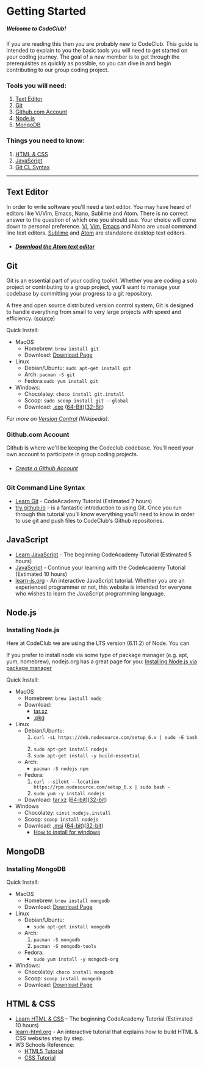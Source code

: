 # Getting Started

##### Welcome to CodeClub!

If you are reading this then you are probably new to CodeClub. This guide is intended to explain to you the basic tools you will need to get started on your coding journey. The goal of a new member is to get through the prerequisites as quickly as possible, so you can dive in and begin contributing to our group coding project.

### Tools you will need:
1. [Text Editor](#text_editor)
2. [Git](#git)
3. [Github.com Account](#github)
4. [Node.js](#node)
5. [MongoDB](#mongo)

### Things you need to know:
1. [HTML & CSS](#htmlcss)
2. [JavaScript](#js)
3. [Git CL Syntax](#git_cl)

---
## <a name="text_editor"></a>Text Editor
In order to write software you'll need a text editor. You may have heard of editors like Vi/Vim, Emacs, Nano, Sublime and Atom. There is no correct answer to the question of which one you should use. Your choice will come down to personal preference. [Vi](http://ex-vi.sourceforge.net/), [Vim](http://www.vim.org/), [Emacs](https://www.gnu.org/software/emacs/) and Nano are usual command line text editors. [Sublime](https://www.sublimetext.com/) and [Atom](https://atom.io/) are standalone desktop text editors.

- ##### [Download the Atom text editor](https://atom.io/)

## <a name="git"></a>Git
Git is an essential part of your coding toolkit. Whether you are coding a solo project or contributing to a group project, you'll want to manage your codebase by committing your progress to a git repository.

A free and open source distributed version control system, Git is designed to handle everything from small to very large projects with speed and efficiency. ([source](https://git-scm.com/]))

Quick Install:
- MacOS
  - Homebrew:
  `brew install git`
  - Download: [Download Page](https://git-scm.com/download/mac)
- Linux
  - Debian/Ubuntu: `sudo apt-get install git`
  - Arch: `pacman -S git`
  - Fedora:`sudo yum install git`
- Windows:
  - Chocolatey: `choco install git.install`
  - Scoop: `sudo scoop install git --global`
  - Download: [.exe](https://git-scm.com/download/win) ([64-Bit](https://github.com/git-for-windows/git/releases/download/v2.14.1.windows.1/Git-2.14.1-64-bit.exe))([32-Bit](https://github.com/git-for-windows/git/releases/download/v2.14.1.windows.1/Git-2.14.1-32-bit.exe))

*For more on [Version Control](https://en.wikipedia.org/wiki/Version_control) (Wikipedia).*

### <a name="github"></a>Github.com Account
Github is where we'll be keeping the Codeclub codebase. You'll need your own account to participate in group coding projects.
- ###### [Create a Github Account](https://github.com/join?source=header-home)

### <a name="git_cl"></a>Git Command Line Syntax
- [Learn Git](https://www.codecademy.com/learn/learn-git) - CodeAcademy Tutorial (Estimated 2 hours)
- [try.github.io](https://try.github.io/) - is a fantastic introduction to using Git. Once you run through this tutorial you'll know everything you'll need to know in order to use git and push files to CodeClub's Github repositories.

## <a name="js"></a>JavaScript
- [Learn JavaScript](https://www.codecademy.com/learn/learn-javascript) - The beginning CodeAcademy Tutorial (Estimated 5 hours)
- [JavaScript](https://www.codecademy.com/learn/javascript) - Continue your learning with the CodeAcademy Tutorial (Estimated 10 hours)
- [learn-js.org](https://www.learn-js.org/) - An interactive JavaScript tutorial. Whether you are an experienced programmer or not, this website is intended for everyone who wishes to learn the JavaScript programming language.

## <a name="node"></a>Node.js

### Installing Node.js

Here at CodeClub we are using the LTS version (6.11.2) of Node. You can

If you prefer to install node via some type of package manager (e.g. apt, yum, homebrew), nodejs.org has a great page for you: [Installing Node.js via package manager](https://nodejs.org/en/download/package-manager/#windows)


Quick Install:
- MacOS
  - Homebrew: `brew install node`
  - Download:
    - [tar.xz](https://nodejs.org/dist/v6.11.2/node-v6.11.2-darwin-x64.tar.gz)
    - [.pkg](https://nodejs.org/dist/v6.11.2/node-v6.11.2.pkg)
- Linux
  - Debian/Ubuntu:
    1.  `curl -sL https://deb.nodesource.com/setup_6.x | sudo -E bash -`
    2. `sudo apt-get install nodejs`
    3. `sudo apt-get install -y build-essential`
  - Arch:
    - `pacman -S nodejs npm`
  - Fedora:
    1. `curl --silent --location https://rpm.nodesource.com/setup_6.x | sudo bash -`
    2. `sudo yum -y install nodejs`
  - Download: [tar.xz](https://nodejs.org/en/download/) ([64-bit](https://nodejs.org/dist/v6.11.2/node-v6.11.2-linux-x64.tar.xz))([32-bit](https://nodejs.org/dist/v6.11.2/node-v6.11.2-linux-x86.tar.xz))
- Windows
  - Chocolatey: `cinst nodejs.install`
  - Scoop: `scoop install nodejs`
  - Download: [.msi](https://nodejs.org/en/download/) ([64-bit](https://nodejs.org/dist/v6.11.2/node-v6.11.2-x64.msi))([32-bit](https://nodejs.org/dist/v6.11.2/node-v6.11.2-x86.msi))
    - [How to install for windows](http://blog.teamtreehouse.com/install-node-js-npm-windows)

## <a name="mongo"></a>MongoDB

### Installing MongoDB

Quick Install:
- MacOS
  - Homebrew:
  `brew install mongodb`
  - Download: [Download Page](https://www.mongodb.com/download-center#community)
- Linux
  - Debian/Ubuntu:
    - `sudo apt-get install mongodb`
  - Arch:
    1. `pacman -S mongodb`
    2. `pacman -S mongodb-tools`
  - Fedora:
    - `sudo yum install -y mongodb-org`
- Windows:
  - Chocolatey: `choco install mongodb`
  - Scoop: `scoop install mongodb`
  - Download: [Download Page](https://www.mongodb.com/download-center#community)

## <a name="htmlcss"></a>HTML & CSS
- [Learn HTML & CSS](https://www.codecademy.com/learn/learn-html-css) - The beginning CodeAcademy Tutorial (Estimated 10 hours)
- [learn-html.org](http://www.learn-html.org/) - An interactive tutorial that explains how to build HTML & CSS websites step by step.
- W3 Schools Reference:
  - [HTML5 Tutorial](https://www.w3schools.com/html/)
  - [CSS Tutorial](https://www.w3schools.com/css/)
